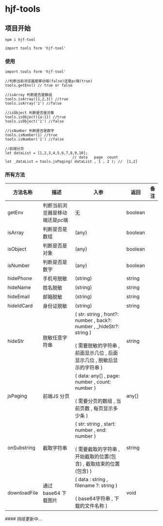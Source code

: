 # hjf-tools

## 项目开始
```
npm i hjf-tool
```
```
import tools form 'hjf-tool'
```
### 使用
```
import tools form 'hjf-tool'

//判断当前浏览器是移动端(false)还是pc端(true)
tools.getEnv() // true or false

//isArray 判断是否是数组
tools.isArray([1,2,3]) //true
tools.isArray('1') //false

//isObject 判断是否是对象
tools.isObject({a:1}) //true
tools.isObject('1') //false

//isNumber 判断是否是数字
tools.isNumber(1) //true
tools.isNumber('1') //false

//前端分页
let dataList = [1,2,3,4,5,6,7,8,9,10];
                               // data   page  count
let _dataList = tools.jsPaging( dataList , 1 , 2 ); //  [1,2]
```

### 所有方法

<span style="font-size: xx-small; ">

| 方法名称         | 描述               | 入参                                                                                                                          | 返回      | 备注  |
|--------------|------------------|-----------------------------------------------------------------------------------------------------------------------------|---------|-----|
| getEnv       | 判断当前浏览器是移动端还是pc端 | 无                                                                                                                           | boolean |     |
| isArray      | 判断是否是数组          | (any)                                                                                                                       | boolean |     |
| isObject     | 判断是否是对象          | (any)                                                                                                                       | boolean |     |
| isNumber     | 判断是否是数字          | (any)                                                                                                                       | boolean |     |
| hidePhone    | 手机号脱敏            | (string)                                                                                                                    | string  |     |
| hideName     | 姓名脱敏             | (string)                                                                                                                    | string  |     |
| hideEmail    | 邮箱脱敏             | (string)                                                                                                                    | string  |     |
| hideIdCard   | 身份证脱敏            | (string)                                                                                                                    | string  |     |
| hideStr      | 脱敏任意字符串          | ( str: string , front?: number , back?: number , _hideStr?: string )  <br> <br>  ( 需要脱敏的字符串 , 前面显示几位 , 后面显示几位 , 脱敏后显示的字符串 ) | string  |     |
| jsPaging     | 前端JS 分页          | ( data: any[] , page: number , count: number )     <br> <br>   ( 需要分页的数组 , 当前页数 , 每页显示多少条 )                                 | any[]   |     |
| onSubstring  | 截取字符串            | ( str: string , start: number , end: number )     <br> <br>   ( 需要截取的字符串 , 开始截取的位置(包含) , 截取结束的位置(包含) )                      | string  |     |
| downloadFile | 通过 base64 下载图片   | ( data : string , filename ?: string )   <br> <br> ( base64字符串 , 下载的文件名称 )                                                  | void    |     |

</span>
#### 持续更新中...
